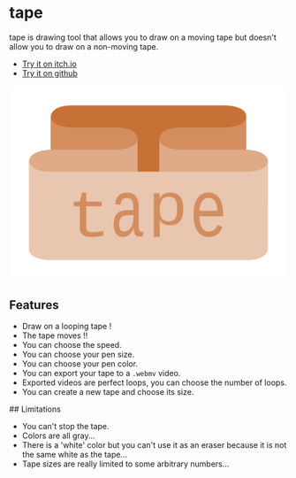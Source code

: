 # tape

tape is drawing tool that allows you to draw on a moving tape but doesn't allow you to draw on a non-moving tape.

- [Try it on itch.io](https://leonlenclos.itch.io/tape)
- [Try it on github](https://leonlenclos.github.io/mote/src)

![tape logo](logo.png)

## Features

- Draw on a looping tape !
- The tape moves !!
- You can choose the speed.
- You can choose your pen size.
- You can choose your pen color.
- You can export your tape to a `.webmv` video.
- Exported videos are perfect loops, you can choose the number of loops.
- You can create a new tape and choose its size.

## Limitations

- You can't stop the tape.
- Colors are all gray...
- There is a 'white' color but you can't use it as an eraser because it is not the same white as the tape...
- Tape sizes are really limited to some arbitrary numbers...
